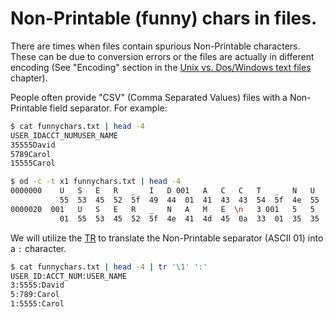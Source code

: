 # Non-Printable (funny) chars in files.

There are times when files contain spurious Non-Printable characters.  These can be due to conversion errors or the files are actually in different encoding (See "Encoding" section in the [Unix vs. Dos/Windows text files](chapters/dos_unix_files.md) chapter).

People often provide "CSV" (Comma Separated Values) files with a Non-Printable field separator.  For example:

```bash
$ cat funnychars.txt | head -4
USER_IDACCT_NUMUSER_NAME
35555David
5789Carol
15555Carol

$ od -c -t x1 funnychars.txt | head -4
0000000    U   S   E   R   _   I   D 001   A   C   C   T   _   N   U   M
           55  53  45  52  5f  49  44  01  41  43  43  54  5f  4e  55  4d
0000020  001   U   S   E   R   _   N   A   M   E  \n   3 001   5   5   5
           01  55  53  45  52  5f  4e  41  4d  45  0a  33  01  35  35  35
```

We will utilize the [TR](tr_cmd.md) to translate the Non-Printable separator (ASCII 01) into a `:` character.

```bash
$ cat funnychars.txt | head -4 | tr '\1' ':'
USER_ID:ACCT_NUM:USER_NAME
3:5555:David
5:789:Carol
1:5555:Carol
```
